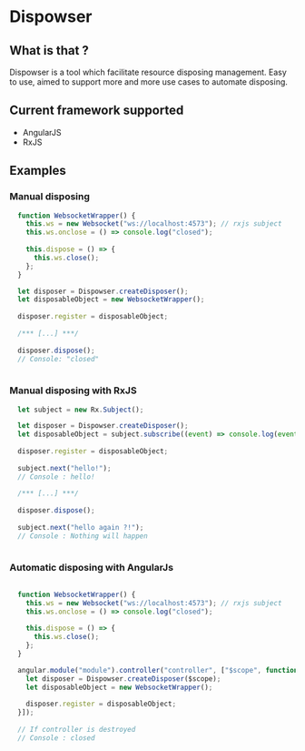 # Dispowser

## What is that ?
Dispowser is a tool which facilitate resource disposing management. Easy to use, aimed to support more and more use cases to automate disposing.

## Current framework supported
* AngularJS
* RxJS

## Examples
### Manual disposing
```javascript
  function WebsocketWrapper() {
    this.ws = new Websocket("ws://localhost:4573"); // rxjs subject
    this.ws.onclose = () => console.log("closed");
    
    this.dispose = () => {
      this.ws.close();
    };
  }

  let disposer = Dispowser.createDisposer();
  let disposableObject = new WebsocketWrapper();
  
  disposer.register = disposableObject;
  
  /*** [...] ***/
  
  disposer.dispose();
  // Console: "closed"
  
```

### Manual disposing with RxJS
```javascript
  let subject = new Rx.Subject();

  let disposer = Dispowser.createDisposer();
  let disposableObject = subject.subscribe((event) => console.log(event));
  
  disposer.register = disposableObject;
  
  subject.next("hello!");
  // Console : hello!
  
  /*** [...] ***/
  
  disposer.dispose();
  
  subject.next("hello again ?!");
  // Console : Nothing will happen
  
```

### Automatic disposing with AngularJs
```javascript

  function WebsocketWrapper() {
    this.ws = new Websocket("ws://localhost:4573"); // rxjs subject
    this.ws.onclose = () => console.log("closed");
    
    this.dispose = () => {
      this.ws.close();
    };
  }

  angular.module("module").controller("controller", ["$scope", function($scope) {
    let disposer = Dispowser.createDisposer($scope);
    let disposableObject = new WebsocketWrapper();
    
    disposer.register = disposableObject;
  }]);
  
  // If controller is destroyed
  // Console : closed

  
```
